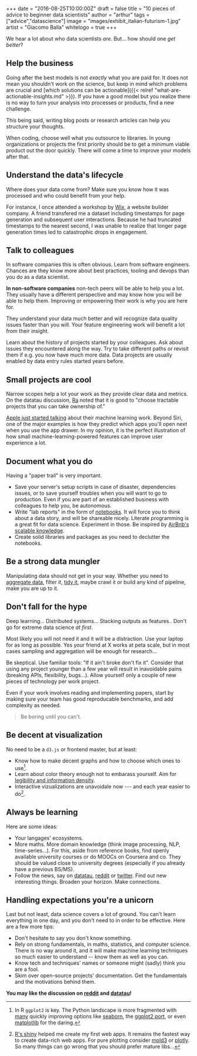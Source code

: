 +++
date = "2016-08-25T10:00:00Z"
draft = false
title = "10 pieces of advice to beginner data scientists"
author = "arthur"
tags = ["advice","datascience"]
image = "images/exhibit_italian-futurism-1.jpg"
artist = "Giacomo Balla"
whitelogo = true
+++

We hear a lot about who data scientists *are*. But... how should one *get better*?

<!--more-->

## Help the business
Going after the best models is not *exactly* what you are paid for.
It does not mean you shouldn't work on the science, but keep in mind which problems are crucial and [which solutions can be actionable]({{< relref "what-are-actionable-insights.md" >}}). If you have a good model but you realize there is no way to turn your analysis into processes or products, find a new challenge.

This being said, writing blog posts or research articles can help you structure your thoughts.

When coding, choose well what you outsource to libraries. In young organizations or projects the first priority should be to get a minimum viable product out the door quickly. There will come a time to improve your models after that.

## Understand the data's lifecycle
Where does your data come from? Make sure you know how it was processed and who could benefit from your help.

For instance, I once attended a workshop by [Wix](http://www.wix.engineering/), a website builder company. A friend transfered me a dataset including timestamps for page generation and subsequent user interactions. Because he had truncated timestamps to the nearest second, I was unable to realize that longer page generation times led to catastrophic drops in engagement.

## Talk to colleagues
In software companies this is often obvious. Learn from software engineers. Chances are they know more about best practices, tooling and devops than you do as a data scientist.


**In non-software companies** non-tech peers will be able to help you a lot. They usually have a different perspective and may know how you will be able to help them. Improving or empowering their work is why you are here for.

They understand your data much better and will recognize data quality issues faster than you will. Your feature engineering work will benefit a lot from their insight.

Learn about the history of projects started by your colleagues. Ask about issues they encountered along the way. Try to take different paths or revisit them if e.g. you now have much more data. Data projects are usually enabled by data entry rules started years before.


## Small projects are cool
Narrow scopes help a lot your work as they provide clear data and metrics.  On the datatau discussion, [Ra](http://www.datatau.com/user?id=Ra) noted that it is good to "choose tractable projects that you can take ownership of."

[Apple just started talking](https://backchannel.com/an-exclusive-look-at-how-ai-and-machine-learning-work-at-apple) about their machine learning work. Beyond Siri, one of the major examples is how they predict which apps you'll open next when you use the app drawer.
In my opinion, it is the perfect illustration of how small machine-learning-powered features can improve user experience a lot.

## Document what you do
Having a "paper trail" is very important.

- Save your server's setup scripts in case of disaster, dependencies issues, or to save yourself troubles when you will want to go to production. Even if you are part of an established business with colleagues to help you, be autonomous.
- Write "lab reports" in the form of [notebooks](http://jupyter.org/). It will force you to think about a data story, and will be shareable nicely. Literate programming is a great fit for data science. Experiment in those. Be inspired by [AirBnb's scalable knowledge](https://medium.com/airbnb-engineering/scaling-knowledge-at-airbnb-875d73eff091#.dv1vqgppe).
- Create solid libraries and packages as you need to declutter the notebooks.

## Be a strong data mungler
Manipulating data should not get in your way.
Whether you need to [aggregate data](https://cran.rstudio.com/web/packages/dplyr/vignettes/introduction.html), filter it, [tidy it](https://cran.r-project.org/web/packages/tidyr/vignettes/tidy-data.html), maybe crawl it or build any kind of pipeline, make you are up to it.

## Don't fall for the hype
Deep learning... Distributed systems... Stacking outputs as features.. 
Don't go for extreme data science *at first*.

Most likely you will not need it and it will be a distraction. Use your laptop for as long as possible. Yes your friend at X works at peta scale, but in most cases sampling and aggregation will be enough for research...

Be skeptical. Use familiar tools: "If it ain't broke don't fix it". Consider that using any project younger than a few year will result in inavoidable pains (breaking APIs, flexibility, bugs...). Allow yourself only a couple of new pieces of technology per work project.

Even if your work involves reading and implementing papers, start by making sure your team has good reproducable benchmarks, and add complexity as needed.

> Be boring until you can't.

## Be decent at visualization
No need to be a `d3.js` or frontend master, but at least:

- Know how to make decent graphs and how to choose which ones to use[^plot].
- Learn about color theory enough not to embarass yourself. Aim for [legibility and information density](https://www.edwardtufte.com/tufte/books_vdqi).
- Interactive vizualizations are unavoidale now --- and each year easier to do[^interactive-plot].

[^plot]: In R `ggplot2` is key. The Python landscape is more fragmented with [many](https://dansaber.wordpress.com/2016/10/02/a-dramatic-tour-through-pythons-data-visualization-landscape-including-ggplot-and-altair/) quickly improving options like [seaborn](http://seaborn.pydata.org/), the [ggplot2 port](http://blog.yhat.com/posts/new-ggplot.html), or even [matplotlib](http://matplotlib.org/) for the daring.

[^interactive-plot]: [R's shiny](http://shiny.rstudio.com/) helped me create my first web apps. It remains the fastest way to create data-rich web apps. For pure plotting consider [mpld3](http://mpld3.github.io/) or [plotly](https://plot.ly). So many things can go wrong that you should prefer mature libs...

## Always be learning
Here are some ideas:

- Your langages' ecosystems.
- More maths. More domain knowledge (think image processing, NLP, time-series...). For this, aside from reference books, find openly available university courses or do MOOCs on Coursera and co. They should be valued close to university degrees (especially if you already have a previous BS/MS).
- Follow the news, say on [datatau](http://www.datatau.com/), [reddit](https://www.reddit.com/r/datascience/) or [twitter](https://twitter.com/shape_science). Find out new interesting things. Broaden your horizon. Make connections.

## Handling expectations you're a unicorn
Last but not least, data science covers a lot of ground. You can't learn everything in one day, and you don't need to in order to be effective. Here are a few more tips:

- Don't hesitate to say you don't know something.
- Rely on strong fundamentals, in maths, statistics, and computer science. There is no way around it, and it will make machine learning techniques so much easier to understand -- know them as well as you can.
- Know tech and techniques' names or someone might (sadly) think you are a fool.
- Skim over open-source projects' documentation. Get the fundamentals and the motivations behind them.


**You may like the discussion on [reddit](https://www.reddit.com/r/datascience/comments/595a1a/pieces_of_advice_to_beginner_data_scientists/) and [datatau](http://www.datatau.com/item?id=14945)!**
